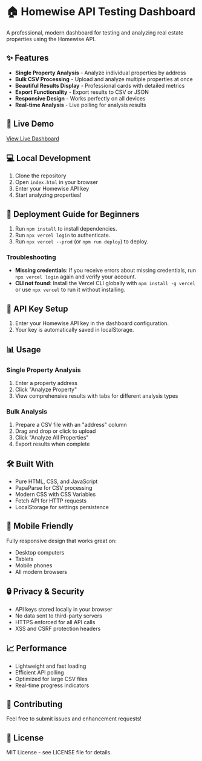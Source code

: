 # 🏠 Homewise API Testing Dashboard

A professional, modern dashboard for testing and analyzing real estate properties using the Homewise API.

## ✨ Features

- **Single Property Analysis** - Analyze individual properties by address
- **Bulk CSV Processing** - Upload and analyze multiple properties at once
- **Beautiful Results Display** - Professional cards with detailed metrics
- **Export Functionality** - Export results to CSV or JSON
- **Responsive Design** - Works perfectly on all devices
- **Real-time Analysis** - Live polling for analysis results

## 🚀 Live Demo

[View Live Dashboard](https://your-app-name.vercel.app)

## 💻 Local Development

1. Clone the repository
2. Open `index.html` in your browser
3. Enter your Homewise API key
4. Start analyzing properties!

## 🚀 Deployment Guide for Beginners

1. Run `npm install` to install dependencies.
2. Run `npx vercel login` to authenticate.
3. Run `npx vercel --prod` (or `npm run deploy`) to deploy.

### Troubleshooting

- **Missing credentials**: If you receive errors about missing credentials, run `npx vercel login` again and verify your account.
- **CLI not found**: Install the Vercel CLI globally with `npm install -g vercel` or use `npx vercel` to run it without installing.

## 🔑 API Key Setup

1. Enter your Homewise API key in the dashboard configuration.
2. Your key is automatically saved in localStorage.

## 📊 Usage

### Single Property Analysis
1. Enter a property address
2. Click "Analyze Property"
3. View comprehensive results with tabs for different analysis types

### Bulk Analysis
1. Prepare a CSV file with an "address" column
2. Drag and drop or click to upload
3. Click "Analyze All Properties"
4. Export results when complete

## 🛠️ Built With

- Pure HTML, CSS, and JavaScript
- PapaParse for CSV processing
- Modern CSS with CSS Variables
- Fetch API for HTTP requests
- LocalStorage for settings persistence

## 📱 Mobile Friendly

Fully responsive design that works great on:
- Desktop computers
- Tablets
- Mobile phones
- All modern browsers

## 🔒 Privacy & Security

- API keys stored locally in your browser
- No data sent to third-party servers
- HTTPS enforced for all API calls
- XSS and CSRF protection headers

## 📈 Performance

- Lightweight and fast loading
- Efficient API polling
- Optimized for large CSV files
- Real-time progress indicators

## 🤝 Contributing

Feel free to submit issues and enhancement requests!

## 📄 License

MIT License - see LICENSE file for details.

